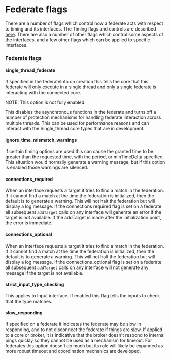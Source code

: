# Federate flags

There are a number of flags which control how a federate acts with respect to timing and its interfaces.  The Timing flags and controls are described [here](./Timing.html).  There are also a number of other flags which control some aspects of the interfaces, and a few other flags which can be applied to specific interfaces.

### Federate flags

#### single_thread_federate

If specified in the federateInfo on creation this tells the core that this federate will only execute in a single thread and only a single federate is interacting with the connected core.

NOTE: This option is not fully enabled.

This disables the asynchronous functions in the federate and turns off a number of protection mechanisms for handling federate interaction across multiple threads.  This can be used for performance reasons and can interact with the Single_thread core types that are in development.

#### ignore_time_mismatch_warnings

if certain timing options are used this can cause the granted time to be greater than the requested time, with the period, or minTimeDelta specified.  This situation would normally generate a warning message, but if this option is enabled those warnings are silenced.

#### connections_required

When an interface requests a target it tries to find a match in the federation.  If it cannot find a match at the time the federation is initialized, then the default is to generate a warning.  This will not halt the federation but will display a log message.  If the connections required flag is set on a federate all subsequent `addTarget` calls on any interface will generate an error if the target is not available.  If the addTarget is made after the initialization point, the error is immediate.

#### connections_optional

When an interface requests a target it tries to find a match in the federation.  If it cannot find a match at the time the federation is initialized, then the default is to generate a warning.  This will not halt the federation but will display a log message.  If the connections_optional flag is set on a federate all subsequent `addTarget` calls on any interface will not generate any message if the target is not available.

#### strict_input_type_checking

This applies to Input interface.  If enabled this flag tells the inputs to check that the type matches.

#### slow_responding

If specified on a federate it indicates the federate may be slow in responding, and to not disconnect the federate if things are slow.
If applied to a core or broker, it is indicative that the broker doesn't respond to internal pings quickly so they cannot be used as a mechanism for timeout.  For federates this option doesn't do much but its role will likely be expanded as more robust timeout and coordination mechanics are developed.  

